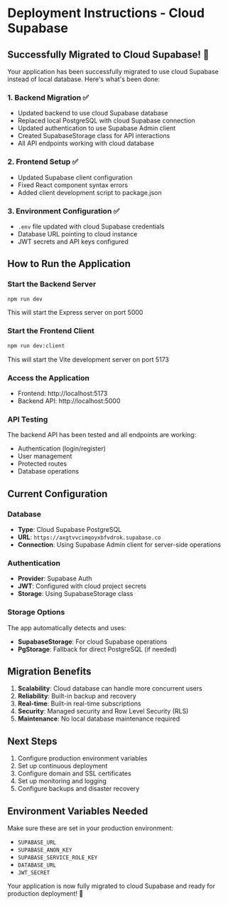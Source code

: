 # Deployment Instructions - Cloud Supabase

## Successfully Migrated to Cloud Supabase! 🎉

Your application has been successfully migrated to use cloud Supabase instead of local database. Here's what's been done:

### 1. Backend Migration ✅
- Updated backend to use cloud Supabase database
- Replaced local PostgreSQL with cloud Supabase connection
- Updated authentication to use Supabase Admin client
- Created SupabaseStorage class for API interactions
- All API endpoints working with cloud database

### 2. Frontend Setup ✅
- Updated Supabase client configuration
- Fixed React component syntax errors
- Added client development script to package.json

### 3. Environment Configuration ✅
- `.env` file updated with cloud Supabase credentials
- Database URL pointing to cloud instance
- JWT secrets and API keys configured

## How to Run the Application

### Start the Backend Server
```bash
npm run dev
```
This will start the Express server on port 5000

### Start the Frontend Client
```bash
npm run dev:client
```
This will start the Vite development server on port 5173

### Access the Application
- Frontend: http://localhost:5173
- Backend API: http://localhost:5000

### API Testing
The backend API has been tested and all endpoints are working:
- Authentication (login/register)
- User management
- Protected routes
- Database operations

## Current Configuration

### Database
- **Type**: Cloud Supabase PostgreSQL
- **URL**: `https://axgtvvcimqoyxbfvdrok.supabase.co`
- **Connection**: Using Supabase Admin client for server-side operations

### Authentication
- **Provider**: Supabase Auth
- **JWT**: Configured with cloud project secrets
- **Storage**: Using SupabaseStorage class

### Storage Options
The app automatically detects and uses:
- **SupabaseStorage**: For cloud Supabase operations
- **PgStorage**: Fallback for direct PostgreSQL (if needed)

## Migration Benefits

1. **Scalability**: Cloud database can handle more concurrent users
2. **Reliability**: Built-in backup and recovery
3. **Real-time**: Built-in real-time subscriptions
4. **Security**: Managed security and Row Level Security (RLS)
5. **Maintenance**: No local database maintenance required

## Next Steps

1. Configure production environment variables
2. Set up continuous deployment
3. Configure domain and SSL certificates
4. Set up monitoring and logging
5. Configure backups and disaster recovery

## Environment Variables Needed

Make sure these are set in your production environment:
- `SUPABASE_URL`
- `SUPABASE_ANON_KEY`
- `SUPABASE_SERVICE_ROLE_KEY`
- `DATABASE_URL`
- `JWT_SECRET`

Your application is now fully migrated to cloud Supabase and ready for production deployment! 🚀
